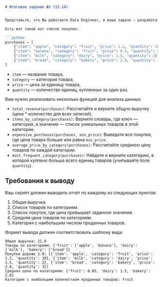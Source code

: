 ```markdown
# Итоговое задание №5 (13.14)


Представьте, что Вы работаете Data Engineer, и ваша задача — разработать скрипт на Python, который выполняет анализ данных по покупкам в магазине. У вас есть набор данных о покупках, и вам нужно провести различные аналитические операции, чтобы предоставить отчет.

Есть вот такой вот список покупок:

```python
purchases = [
    {"item": "apple", "category": "fruit", "price": 1.2, "quantity": 10},
    {"item": "banana", "category": "fruit", "price": 0.5, "quantity": 5},
    {"item": "milk", "category": "dairy", "price": 1.5, "quantity": 2},
    {"item": "bread", "category": "bakery", "price": 2.0, "quantity": 3},
]
```

-   `item` — название товара,
-   `category` — категория товара,
-   `price` — цена за единицу товара,
-   `quantity` — количество единиц, купленных за один раз.

Вам нужно реализовать несколько функций для анализа данных:

-   `total_revenue(purchases)`: Рассчитайте и верните общую выручку (цена * количество для всех записей).
-   `items_by_category(purchases)`: Верните словарь, где ключ — категория, а значение — список уникальных товаров в этой категории.
-   `expensive_purchases(purchases, min_price)`: Выведите все покупки, где цена товара больше или равна `min_price`.
-   `average_price_by_category(purchases)`: Рассчитайте среднюю цену товаров по каждой категории.
-   `most_frequent_category(purchases)`: Найдите и верните категорию, в которой куплено больше всего единиц товаров (учитывайте поле `quantity`).

## Требования к выводу

Ваш скрипт должен выводить отчёт по каждому из следующих пунктов:

1.  Общая выручка.
2.  Список товаров по категориям.
3.  Список покупок, где цена превышает заданное значение.
4.  Средняя цена товаров по категориям.
5.  Категория с наибольшим числом проданных товаров.

Формат вывода должен соответствовать шаблону вида:

```text
Общая выручка: 21.0
Товары по категориям: {'fruit': ['apple', 'banana'], 'dairy': ['milk'], 'bakery': ['bread']}
Покупки дороже 1.0: [{'item': 'apple', 'category': 'fruit', 'price': 1.2, 'quantity': 10}, {'item': 'milk', 'category': 'dairy', 'price': 1.5, 'quantity': 2}, {'item': 'bread', 'category': 'bakery', 'price': 2.0, 'quantity': 3}]
Средняя цена по категориям: {'fruit': 0.85, 'dairy': 1.5, 'bakery': 2.0}
Категория с наибольшим количеством проданных товаров: fruit
```

```